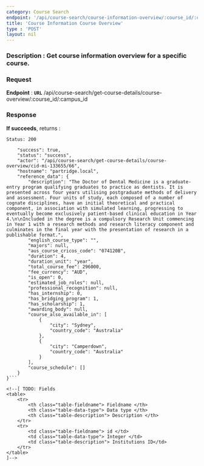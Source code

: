 ```yaml
---
category: Course Search
endpoint: '/api/course-search/course-information-overview/:course_id/:campus_id'
title: 'Course Information Course Overview'
type : 'POST'
layout: nil
---
```

### **Description** : Get course information overview for a specific course.

### Request

**Endpoint** : **`URL`** /api/course-search/get-course-details/course-overview/:course_id/:campus_id

### Response

**If succeeds**, returns : 

```Status: 200```

```{
    "success": true,
    "status": "success",
    "actor": "/api/course-search/get-course-details/course-overview/cid-mi-133655/66",
    "hostname": "partridge.local",
    "reference_data": {
        "description": "The Doctor of Dental Medicine is a graduate-entry program qualifying graduates to practice as dentists. It is presented across four years utilising postgraduate methods of delivery and assessment. Four units of study, each composed of a number of cognate disciplines, have an initial theoretical and practical component, in association with simulated learning, progressing to eventually become exclusively patient-based clinical education in Year 4.\n\nIncluded in the degree is a compulsory Research Unit commencing in Year 1 with a research methods and research literacy component and culminates in the final year with the presentation of research in a publishable format.",
        "english_course_type": "",
        "majors": null,
        "aus_course_cricos_code": "074120B",
        "duration": 4,
        "duration_unit": "year",
        "total_course_fee": 296000,
        "fee_currency": "AUD",
        "is_open": 0,
        "estimated_job_roles": null,
        "professional_recognition": null,
        "has_internship": 0,
        "has_bridging_program": 1,
        "has_scholarship": 1,
        "awarding_body": null,
        "course_also_available_in": [
            {
                "city": "Sydney",
                "country_code": "Australia"
            },
            {
                "city": "Camperdown",
                "country_code": "Australia"
            }
        ],
        "course_schedule": []
    }
}```

<!--[ TODO: Fields
<table>
	<tr>
		<th class="table-fieldname"> Fieldname </th>
		<th class="table-data-type"> Data type </th>
		<th class="table-description"> Description </th>
	</tr>
	<tr>
		<td class="table-fieldname"> id </td>
		<td class="table-data-type"> Integer </td>
		<td class="table-description"> Institutions ID</td>
	</tr>  
</table>
]-->